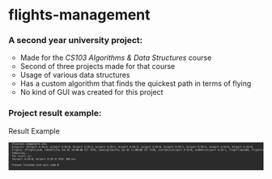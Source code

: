 # flights-management
<h3>A second year university project:</h3>
<ul style="list-style-type:circle">
  <li>Made for the <i>CS103 Algorithms & Data Structures</i> course</li>
  <li>Second of three projects made for that course</li>
  <li>Usage of various data structures</li>
  <li>Has a custom algorithm that finds the quickest path in terms of flying</li>
  <li>No kind of GUI was created for this project</li>
</ul>
<h3>Project result example:</h3>
<p>Result Example</p>
<img src="screen-shots/example-1.png" alt="Example 1">




